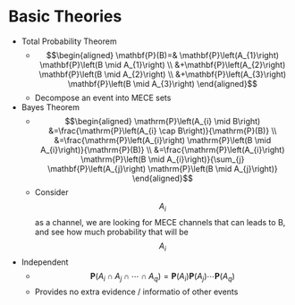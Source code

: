 # Basic Theories

* Total Probability Theorem
  * $$\begin{aligned} \mathbf{P}(B)=& \mathbf{P}\left(A_{1}\right) \mathbf{P}\left(B \mid A_{1}\right) \\ &+\mathbf{P}\left(A_{2}\right) \mathbf{P}\left(B \mid A_{2}\right) \\ &+\mathbf{P}\left(A_{3}\right) \mathbf{P}\left(B \mid A_{3}\right) \end{aligned}$$ 
  * Decompose an event into MECE sets
* Bayes Theorem
  * $$\begin{aligned} \mathrm{P}\left(A_{i} \mid B\right) &=\frac{\mathrm{P}\left(A_{i} \cap B\right)}{\mathrm{P}(B)} \\ &=\frac{\mathrm{P}\left(A_{i}\right) \mathrm{P}\left(B \mid A_{i}\right)}{\mathrm{P}(B)} \\ &=\frac{\mathrm{P}\left(A_{i}\right) \mathrm{P}\left(B \mid A_{i}\right)}{\sum_{j} \mathbf{P}\left(A_{j}\right) \mathrm{P}\left(B \mid A_{j}\right)} \end{aligned}$$ 
  * Consider $$A_i $$ as a channel, we are looking for MECE channels that can leads to B, and see how much probability that will be $$A_i $$ 
* Independent
  * $$\mathbf{P}\left(A_{i} \cap A_{j} \cap \cdots \cap A_{q}\right)=\mathbf{P}\left(A_{i}\right) \mathbf{P}\left(A_{j}\right) \cdots \mathbf{P}\left(A_{q}\right)$$ 
  * Provides no extra evidence / informatio of other events


